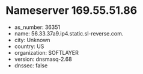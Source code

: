 # Nameserver 169.55.51.86

* as_number: 36351
* name: 56.33.37a9.ip4.static.sl-reverse.com.
* city: Unknown
* country: US
* organization: SOFTLAYER
* version: dnsmasq-2.68
* dnssec: false
